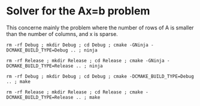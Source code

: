 # Solver for the Ax=b problem

This concerne mainly the problem where the number of rows of A is smaller than the number of columns, and x is sparse.

```
rm -rf Debug ; mkdir Debug ; cd Debug ; cmake -GNinja -DCMAKE_BUILD_TYPE=Debug .. ; ninja
```

```
rm -rf Release ; mkdir Release ; cd Release ; cmake -GNinja -DCMAKE_BUILD_TYPE=Release .. ; ninja
```

```
rm -rf Debug ; mkdir Debug ; cd Debug ; cmake -DCMAKE_BUILD_TYPE=Debug .. ; make
```

```
rm -rf Release ; mkdir Release ; cd Release ; cmake -DCMAKE_BUILD_TYPE=Release .. ; make
```
